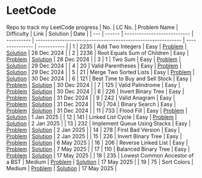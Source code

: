 # LeetCode
Repo to track my LeetCode progress
| No. | LC No. | Problem Name                | Difficulty | Link                                                         | Solution        | Date        |
| --- | ------ | --------------------------- | ---------- | ------------------------------------------------------------ | --------------- | ----------- |
| 1   | 2235   | Add Two Integers            | Easy       | [Problem](https://leetcode.com/problems/add-two-integers)            | [Solution](2235_Add_Two_Integers/Add_Two_Integers.py) | 28 Dec 2024 |
| 2   | 2236   | Root Equals Sum of Children | Easy       | [Problem](https://leetcode.com/problems/root-equals-sum-of-children) | [Solution](2236_Root_Equals_Sum_Of_Children/Root_Equals_Sum_Of_Children.py)                | 28 Dec 2024 |
| 3   | 1      | Two Sum                     | Easy       | [Problem](https://leetcode.com/problems/two-sum) | [Solution](0001_Two_Sum/Two_Sum.py) | 29 Dec 2024 |
| 4   | 20     | Valid Parentheses           | Easy       | [Problem](https://leetcode.com/problems/valid-parentheses) | [Solution](0020_Valid_Parentheses/Valid_Parentheses.py) | 29 Dec 2024 |
| 5   | 21     | Merge Two Sorted Lists      | Easy       | [Problem](https://leetcode.com/problems/merge-two-sorted-lists) | [Solution](0021_Merge_Two_Sorted_Lists/Merge_Two_Sorted_Lists.cpp) | 30 Dec 2024 |
| 6   | 121    | Best Time to Buy and Sell Stock | Easy   | [Problem](https://leetcode.com/problems/best-time-to-buy-and-sell-stock) | [Solution](0121_Best_Time_To_Buy_And_Sell_Stock/Best_Time_To_Buy_And_Sell_Stock.py) | 30 Dec 2024 |
| 7   | 125    | Valid Palindrome            | Easy       | [Problem](https://leetcode.com/problems/valid-palindrome) | [Solution](0125_Valid_Palindrome/Valid_Palindrome.py) | 30 Dec 2024 |
| 8   | 226    | Invert Binary Tree          | Easy       | [Problem](https://leetcode.com/problems/invert-binary-tree) | [Solution](0226_Invert_Binary_Tree/Invert_Binary_Tree.py) | 31 Dec 2024 |
| 9   | 242    | Valid Anagram               | Easy       | [Problem](https://leetcode.com/problems/valid-anagram) | [Solution](0242_Valid_Anagram/Valid_Anagram.py) | 31 Dec 2024 |
| 10  | 704    | Binary Search               | Easy       | [Problem](https://leetcode.com/problems/binary-search) | [Solution](0704_Binary_Search/Binary_Search.py) | 31 Dec 2024 |
| 11  | 733    | Flood Fill                  | Easy       | [Problem](https://leetcode.com/problems/flood-fill) | [Solution](0733_Flood_Fill/Flood_Fill.cpp) | 1 Jan 2025 |
| 12  | 141    | Linked List Cycle           | Easy       | [Problem](https://leetcode.com/problems/linked-list-cycle) | [Solution](0141_Linked_List_Cycle/Linked_List_Cycle.cpp) | 2 Jan 2025 |
| 13  | 232    | Implement Queue Using Stacks | Easy      | [Problem](https://leetcode.com/problems/implement-queue-using-stacks) | [Solution](0232_Implement_Queue_Using_Stacks/Implement_Queue_Using_Stacks.cpp) | 2 Jan 2025 |
| 14  | 278    | First Bad Version            | Easy      | [Problem](https://leetcode.com/problems/first-bad-version) | [Solution](0278_First_Bad_Version/First_Bad_Version.cpp) | 2 Jan 2025 |
| 15  | 226    | Invert Binary Tree            | Easy      | [Problem](https://leetcode.com/problems/invert-binary-tree/description/) | [Solution](0226_Invert_Binary_Tree/Invert_Binary_Tree.cpp) | 6 May 2025 |
| 16  | 206    | Reverse Linked List           | Easy      | [Problem](https://leetcode.com/problems/reverse-linked-list/description/) | [Solution](0206_Reverse_Linked_List/Reverse_Linked_List.cpp) | 7 May 2025 |
| 17  | 110   | Balanced Binary Tree          | Easy      | [Problem](https://leetcode.com/problems/balanced-binary-tree/description/) | [Solution](0110_Balanced_Binary_Tree/Balanced_Binary_Tree.cpp) | 17 May 2025 |
| 18  | 235   | Lowest Common Ancestor of a BST | Medium      | [Problem](https://leetcode.com/problems/lowest-common-ancestor-of-a-binary-search-tree/) | [Solution](0235_LCA_of_BST/LCA_of_BST.cpp) | 17 May 2025 |
| 19  | 75   | Sort Colors                  | Medium      | [Problem](https://leetcode.com/problems/sort-colors/) | [Solution](0075_Sort_Colors/Sort_Colors.cpp) | 17 May 2025 |
